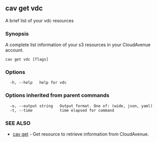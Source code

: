 ## cav get vdc

A brief list of your vdc resources

### Synopsis

A complete list information of your s3 resources in your CloudAvenue account.

```
cav get vdc [flags]
```

### Options

```
  -h, --help   help for vdc
```

### Options inherited from parent commands

```
  -o, --output string   Output format. One of: (wide, json, yaml)
  -t, --time            time elapsed for command
```

### SEE ALSO

* [cav get](cav_get.md)	 - Get resource to retrieve information from CloudAvenue.

